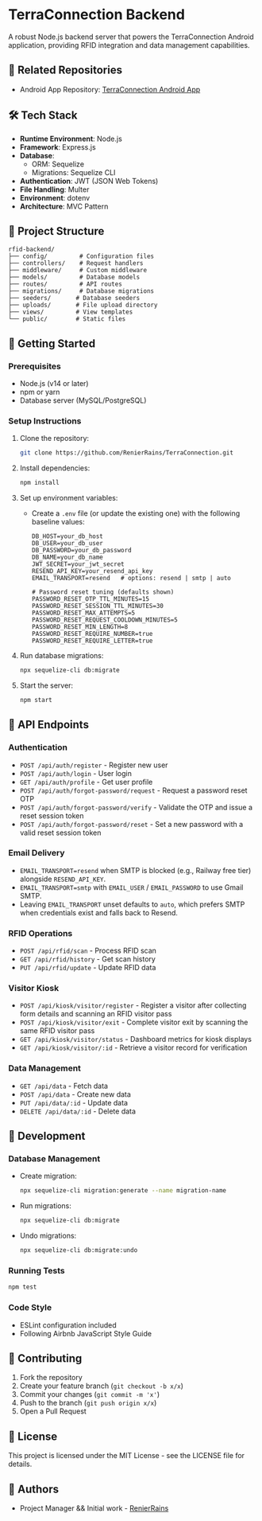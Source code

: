 # TerraConnection Backend

A robust Node.js backend server that powers the TerraConnection Android application, providing RFID integration and data management capabilities.

## 🔗 Related Repositories
- Android App Repository: [TerraConnection Android App](https://github.com/razihel159/TerraConnection)

## 🛠 Tech Stack

- **Runtime Environment**: Node.js
- **Framework**: Express.js
- **Database**: 
  - ORM: Sequelize
  - Migrations: Sequelize CLI
- **Authentication**: JWT (JSON Web Tokens)
- **File Handling**: Multer
- **Environment**: dotenv
- **Architecture**: MVC Pattern

## 📁 Project Structure

```
rfid-backend/
├── config/         # Configuration files
├── controllers/    # Request handlers
├── middleware/     # Custom middleware
├── models/         # Database models
├── routes/         # API routes
├── migrations/     # Database migrations
├── seeders/       # Database seeders
├── uploads/       # File upload directory
├── views/         # View templates
└── public/        # Static files
```

## 🚀 Getting Started

### Prerequisites
- Node.js (v14 or later)
- npm or yarn
- Database server (MySQL/PostgreSQL)

### Setup Instructions
1. Clone the repository:
   ```bash
   git clone https://github.com/RenierRains/TerraConnection.git
   ```

2. Install dependencies:
   ```bash
   npm install
   ```

3. Set up environment variables:
   - Create a `.env` file (or update the existing one) with the following baseline values:
     ```env
     DB_HOST=your_db_host
     DB_USER=your_db_user
     DB_PASSWORD=your_db_password
     DB_NAME=your_db_name
     JWT_SECRET=your_jwt_secret
     RESEND_API_KEY=your_resend_api_key
     EMAIL_TRANSPORT=resend   # options: resend | smtp | auto

     # Password reset tuning (defaults shown)
     PASSWORD_RESET_OTP_TTL_MINUTES=15
     PASSWORD_RESET_SESSION_TTL_MINUTES=30
     PASSWORD_RESET_MAX_ATTEMPTS=5
     PASSWORD_RESET_REQUEST_COOLDOWN_MINUTES=5
     PASSWORD_RESET_MIN_LENGTH=8
     PASSWORD_RESET_REQUIRE_NUMBER=true
     PASSWORD_RESET_REQUIRE_LETTER=true
     ```

4. Run database migrations:
   ```bash
   npx sequelize-cli db:migrate
   ```

5. Start the server:
   ```bash
   npm start
   ```

## 📡 API Endpoints

### Authentication
- `POST /api/auth/register` - Register new user
- `POST /api/auth/login` - User login
- `GET /api/auth/profile` - Get user profile
- `POST /api/auth/forgot-password/request` - Request a password reset OTP
- `POST /api/auth/forgot-password/verify` - Validate the OTP and issue a reset session token
- `POST /api/auth/forgot-password/reset` - Set a new password with a valid reset session token

### Email Delivery
- `EMAIL_TRANSPORT=resend` when SMTP is blocked (e.g., Railway free tier) alongside `RESEND_API_KEY`.
- `EMAIL_TRANSPORT=smtp` with `EMAIL_USER` / `EMAIL_PASSWORD` to use Gmail SMTP.
- Leaving `EMAIL_TRANSPORT` unset defaults to `auto`, which prefers SMTP when credentials exist and falls back to Resend.

### RFID Operations
- `POST /api/rfid/scan` - Process RFID scan
- `GET /api/rfid/history` - Get scan history
- `PUT /api/rfid/update` - Update RFID data

### Visitor Kiosk
- `POST /api/kiosk/visitor/register` - Register a visitor after collecting form details and scanning an RFID visitor pass
- `POST /api/kiosk/visitor/exit` - Complete visitor exit by scanning the same RFID visitor pass
- `GET /api/kiosk/visitor/status` - Dashboard metrics for kiosk displays
- `GET /api/kiosk/visitor/:id` - Retrieve a visitor record for verification

### Data Management
- `GET /api/data` - Fetch data
- `POST /api/data` - Create new data
- `PUT /api/data/:id` - Update data
- `DELETE /api/data/:id` - Delete data

## 🔧 Development

### Database Management
- Create migration:
  ```bash
  npx sequelize-cli migration:generate --name migration-name
  ```
- Run migrations:
  ```bash
  npx sequelize-cli db:migrate
  ```
- Undo migrations:
  ```bash
  npx sequelize-cli db:migrate:undo
  ```

### Running Tests
```bash
npm test
```

### Code Style
- ESLint configuration included
- Following Airbnb JavaScript Style Guide

## 🤝 Contributing

1. Fork the repository
2. Create your feature branch (`git checkout -b x/x`)
3. Commit your changes (`git commit -m 'x'`)
4. Push to the branch (`git push origin x/x`)
5. Open a Pull Request

## 📄 License

This project is licensed under the MIT License - see the LICENSE file for details.

## 👥 Authors

-  Project Manager && Initial work - [RenierRains](https://github.com/RenierRains)
